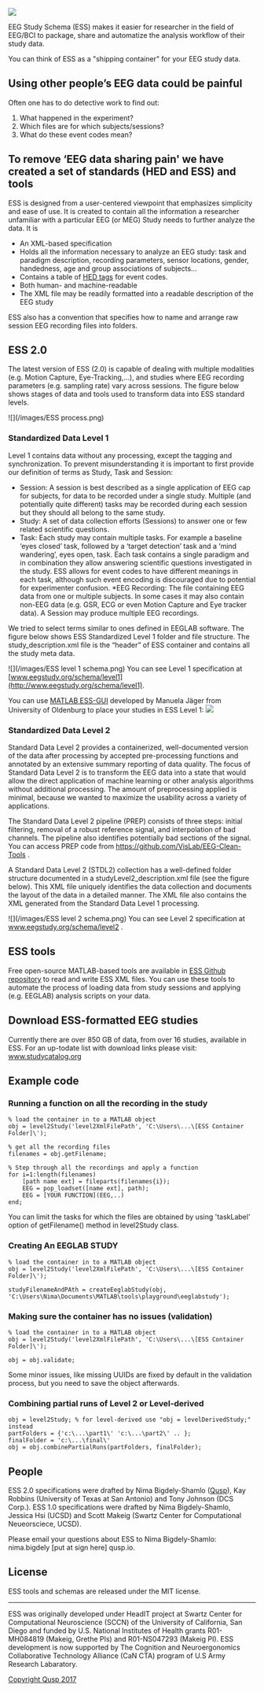 ![](/images/ESS_logo_ship.png)

EEG Study Schema (ESS) makes it easier for researcher in the field of EEG/BCI to package, share and automatize the analysis workflow of their study data. 

You can think of ESS as a "shipping container" for your EEG study data.

## Using other people’s EEG data could be painful

Often one has to do detective work to find out:

1. What happened in the experiment?
2. Which files are for which subjects/sessions?
3. What do these event codes mean?

## To remove ‘EEG data sharing pain' we have created a set of standards (HED and ESS) and tools

ESS is designed from a user-centered viewpoint that emphasizes simplicity and ease of use. It is created to contain all the information a researcher unfamiliar with a particular EEG (or MEG) Study needs to further analyze the data. It is

* An XML-based specification 
* Holds all the information necessary to analyze an EEG study: task and paradigm description, recording parameters, sensor locations, gender, handedness, age and group associations of subjects…
* Contains a table of [HED tags](http://www.hedtags.org) for event codes.  
* Both human- and machine-readable
* The XML file may be readily formatted into a readable description of the EEG study 

ESS also has a convention that specifies how to name and arrange raw session EEG recording files into folders.

## ESS 2.0

The latest version of ESS (2.0) is capable of dealing with multiple modalities (e.g. Motion Capture, Eye-Tracking,...), and studies where EEG recording parameters (e.g. sampling rate) vary across sessions. The figure below shows stages of data and tools used to transform data into ESS standard levels.

![](/images/ESS process.png)
### <a name="level1">Standardized Data Level 1</a>

Level 1 contains data without any processing, except the tagging and synchronization. To prevent misunderstanding it is important to first provide our definition of terms as Study, Task and Session:

* Session: A session is best described as a single application of EEG cap for subjects, for data to be recorded under a single study. Multiple (and potentially quite different) tasks may be recorded during each session but they should all belong to the same study.
* Study: A set of data collection efforts (Sessions) to answer one or few related scientific questions. 
* Task: Each study may contain multiple tasks. For example a baseline ‘eyes closed’ task, followed by a ‘target detection’ task and a ‘mind wandering’, eyes open, task. Each task contains a single paradigm and in combination they allow answering scientific questions investigated in the study. ESS allows for event codes to have different meanings in each task, although such event encoding is discouraged due to potential for experimenter confusion.
*EEG Recording: The file containing EEG data from one or multiple subjects. In some cases it may also contain non-EEG data (e.g. GSR, ECG or even Motion Capture and Eye tracker data). A Session may produce multiple EEG recordings.

We tried to select terms similar to ones defined in EEGLAB software. The figure below shows ESS Standardized Level 1 folder and file structure. The study_description.xml file is the “header” of ESS container and contains all the study meta data. 

![](/images/ESS level 1 schema.png)
You can see Level 1 specification at [www.eegstudy.org/schema/level1](http://www.eegstudy.org/schema/level1). 

You can use [MATLAB ESS-GUI](https://github.com/ManuelaJaeger/ESS_GUI) developed by Manuela Jäger from University of Oldenburg to place your studies in ESS Level 1:
![](/images/ess_gui_snapshot.png)



### <a name="level2">Standardized Data Level 2</a>

Standard Data Level 2 provides a containerized, well-documented version of the data after processing by accepted pre-processing functions and annotated by an extensive summary reporting of data quality. The focus of Standard Data Level 2 is to transform the EEG data into a state that would allow the direct application of machine learning or other analysis algorithms without additional processing. The amount of preprocessing applied is minimal, because we wanted to maximize the usability across a variety of applications. 

The Standard Data Level 2 pipeline (PREP) consists of three steps: initial filtering, removal of a robust reference signal, and interpolation of bad channels. The pipeline also identifies potentially bad sections of the signal. You can access PREP code from https://github.com/VisLab/EEG-Clean-Tools . 

A Standard Data Level 2 (STDL2) collection has a well-defined folder structure documented in a studyLevel2_description.xml file (see the figure below). This XML file uniquely identifies the data collection and documents the layout of the data in a detailed manner. The XML file also contains the XML generated from the Standard Data Level 1 processing.

![](/images/ESS level 2 schema.png)
You can see Level 2 specification at www.eegstudy.org/schema/level2 .

## <a name="tools">ESS tools</a>

Free open-source MATLAB-based tools are available in [ESS Github repository](https://github.com/bigdelys/ESS) to read and write ESS XML files. You can use these tools to automate the process of loading data from study sessions and applying (e.g. EEGLAB) analysis scripts on your data.

## Download ESS-formatted EEG studies

Currently there are over 850 GB of data, from over 16 studies, available in ESS. For an up-todate list with download links please visit: www.studycatalog.org

## Example code

### Running a function on all the recording in the study
```
% load the container in to a MATLAB object
obj = level2Study('level2XmlFilePath', 'C:\Users\...\[ESS Container Folder]\');

% get all the recording files 
filenames = obj.getFilename;

% Step through all the recordings and apply a function
for i=1:length(filenames)
    [path name ext] = fileparts(filenames{i});
    EEG = pop_loadset([name ext], path);
	EEG = [YOUR FUNCTION](EEG,..)
end;
```
You can limit the tasks for which the files are obtained by using 'taskLabel' option of getFilename() method in level2Study class.

### Creating An EEGLAB STUDY

```
% load the container in to a MATLAB object
obj = level2Study('level2XmlFilePath', 'C:\Users\...\[ESS Container Folder]\');

studyFilenameAndPAth = createEeglabStudy(obj, 'C:\Users\Nima\Documents\MATLAB\tools\playground\eeglabstudy');
```

### Making sure the container has no issues (validation)
```
% load the container in to a MATLAB object
obj = level2Study('level2XmlFilePath', 'C:\Users\...\[ESS Container Folder]\');

obj = obj.validate;

```
Some minor issues, like missing UUIDs are fixed by default in the validation process, but you need to save the object afterwards.
### Combining partial runs of Level 2 or Level-derived
```
obj = level2Study; % for level-derived use "obj = levelDerivedStudy;" instead
partFolders = {'c:\...\part1\' 'c:\...\part2\' .. };
finalFolder = 'c:\...\final\'
obj = obj.combinePartialRuns(partFolders, finalFolder);

```
## People

ESS 2.0 specifications were drafted by Nima Bigdely-Shamlo ([Qusp](http://qusp.io)), Kay Robbins (University of Texas at San Antonio) and Tony Johnson (DCS Corp.). ESS 1.0 specifications were drafted by Nima Bigdely-Shamlo,  Jessica Hsi (UCSD) and Scott Makeig (Swartz Center for Computational Neueorsciece, UCSD).

Please email your questions about ESS to Nima Bigdely-Shamlo: nima.bigdely [put at sign here] qusp.io.

## License

ESS tools and schemas are released under the MIT license.

***

ESS was originally developed under HeadIT project at Swartz Center for Computational Neuroscience (SCCN) of the University of California, San Diego and funded by U.S. National Institutes of Health grants R01-MH084819 (Makeig, Grethe PIs) and R01-NS047293 (Makeig PI). ESS development is now supported by The Cognition and Neuroergonomics Collaborative Technology Alliance (CaN CTA) program of U.S Army Research Labaratory.

[Copyright Qusp 2017](http://qusp.io)
